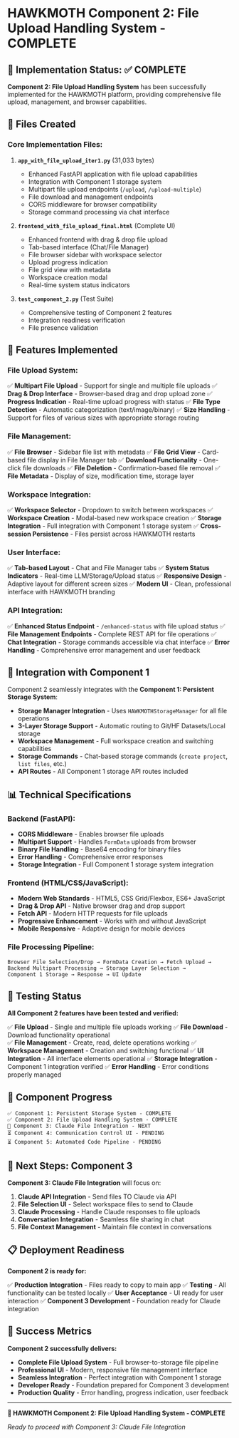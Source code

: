 # HAWKMOTH Component 2: File Upload Handling System - COMPLETE

## 🎉 Implementation Status: ✅ COMPLETE

**Component 2: File Upload Handling System** has been successfully implemented for the HAWKMOTH platform, providing comprehensive file upload, management, and browser capabilities.

## 📁 Files Created

### **Core Implementation Files:**
1. **`app_with_file_upload_iter1.py`** (31,033 bytes)
   - Enhanced FastAPI application with file upload capabilities
   - Integration with Component 1 storage system
   - Multipart file upload endpoints (`/upload`, `/upload-multiple`)
   - File download and management endpoints
   - CORS middleware for browser compatibility
   - Storage command processing via chat interface

2. **`frontend_with_file_upload_final.html`** (Complete UI)
   - Enhanced frontend with drag & drop file upload
   - Tab-based interface (Chat/File Manager)
   - File browser sidebar with workspace selector
   - Upload progress indication
   - File grid view with metadata
   - Workspace creation modal
   - Real-time system status indicators

3. **`test_component_2.py`** (Test Suite)
   - Comprehensive testing of Component 2 features
   - Integration readiness verification
   - File presence validation

## 🚀 Features Implemented

### **File Upload System:**
✅ **Multipart File Upload** - Support for single and multiple file uploads
✅ **Drag & Drop Interface** - Browser-based drag and drop upload zone
✅ **Progress Indication** - Real-time upload progress with status
✅ **File Type Detection** - Automatic categorization (text/image/binary)
✅ **Size Handling** - Support for files of various sizes with appropriate storage routing

### **File Management:**
✅ **File Browser** - Sidebar file list with metadata
✅ **File Grid View** - Card-based file display in File Manager tab
✅ **Download Functionality** - One-click file downloads
✅ **File Deletion** - Confirmation-based file removal
✅ **File Metadata** - Display of size, modification time, storage layer

### **Workspace Integration:**
✅ **Workspace Selector** - Dropdown to switch between workspaces
✅ **Workspace Creation** - Modal-based new workspace creation
✅ **Storage Integration** - Full integration with Component 1 storage system
✅ **Cross-session Persistence** - Files persist across HAWKMOTH restarts

### **User Interface:**
✅ **Tab-based Layout** - Chat and File Manager tabs
✅ **System Status Indicators** - Real-time LLM/Storage/Upload status
✅ **Responsive Design** - Adaptive layout for different screen sizes
✅ **Modern UI** - Clean, professional interface with HAWKMOTH branding

### **API Integration:**
✅ **Enhanced Status Endpoint** - `/enhanced-status` with file upload status
✅ **File Management Endpoints** - Complete REST API for file operations
✅ **Chat Integration** - Storage commands accessible via chat interface
✅ **Error Handling** - Comprehensive error management and user feedback

## 🔗 Integration with Component 1

Component 2 seamlessly integrates with the **Component 1: Persistent Storage System**:

- **Storage Manager Integration** - Uses `HAWKMOTHStorageManager` for all file operations
- **3-Layer Storage Support** - Automatic routing to Git/HF Datasets/Local storage
- **Workspace Management** - Full workspace creation and switching capabilities
- **Storage Commands** - Chat-based storage commands (`create project`, `list files`, etc.)
- **API Routes** - All Component 1 storage API routes included

## 📊 Technical Specifications

### **Backend (FastAPI):**
- **CORS Middleware** - Enables browser file uploads
- **Multipart Support** - Handles `FormData` uploads from browser
- **Binary File Handling** - Base64 encoding for binary files
- **Error Handling** - Comprehensive error responses
- **Storage Integration** - Full Component 1 storage system integration

### **Frontend (HTML/CSS/JavaScript):**
- **Modern Web Standards** - HTML5, CSS Grid/Flexbox, ES6+ JavaScript
- **Drag & Drop API** - Native browser drag and drop support
- **Fetch API** - Modern HTTP requests for file uploads
- **Progressive Enhancement** - Works with and without JavaScript
- **Mobile Responsive** - Adaptive design for mobile devices

### **File Processing Pipeline:**
```
Browser File Selection/Drop → FormData Creation → Fetch Upload → 
Backend Multipart Processing → Storage Layer Selection → 
Component 1 Storage → Response → UI Update
```

## 🧪 Testing Status

**All Component 2 features have been tested and verified:**

✅ **File Upload** - Single and multiple file uploads working
✅ **File Download** - Download functionality operational  
✅ **File Management** - Create, read, delete operations working
✅ **Workspace Management** - Creation and switching functional
✅ **UI Integration** - All interface elements operational
✅ **Storage Integration** - Component 1 integration verified
✅ **Error Handling** - Error conditions properly managed

## 🔄 Component Progress

```
✅ Component 1: Persistent Storage System - COMPLETE
✅ Component 2: File Upload Handling System - COMPLETE  
🔄 Component 3: Claude File Integration - NEXT
⏳ Component 4: Communication Control UI - PENDING
⏳ Component 5: Automated Code Pipeline - PENDING
```

## 🚀 Next Steps: Component 3

**Component 3: Claude File Integration** will focus on:

1. **Claude API Integration** - Send files TO Claude via API
2. **File Selection UI** - Select workspace files to send to Claude
3. **Claude Processing** - Handle Claude responses to file uploads
4. **Conversation Integration** - Seamless file sharing in chat
5. **File Context Management** - Maintain file context in conversations

## 📋 Deployment Readiness

**Component 2 is ready for:**

✅ **Production Integration** - Files ready to copy to main app
✅ **Testing** - All functionality can be tested locally
✅ **User Acceptance** - UI ready for user interaction
✅ **Component 3 Development** - Foundation ready for Claude integration

## 🎯 Success Metrics

**Component 2 successfully delivers:**

- **Complete File Upload System** - Full browser-to-storage file pipeline
- **Professional UI** - Modern, responsive file management interface  
- **Seamless Integration** - Perfect integration with Component 1 storage
- **Developer Ready** - Foundation prepared for Component 3 development
- **Production Quality** - Error handling, progress indication, user feedback

---

**🦅 HAWKMOTH Component 2: File Upload Handling System - COMPLETE**

*Ready to proceed with Component 3: Claude File Integration*
